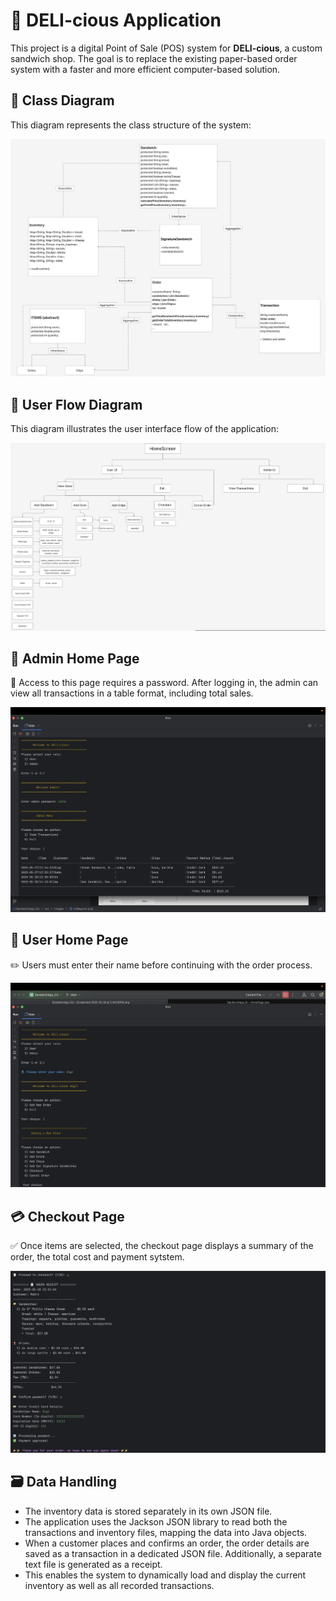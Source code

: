 <!DOCTYPE html>
<html lang="en">
<head>
  <meta charset="UTF-8">
</head>
<body>
  <h1>🥪 DELI-cious Application</h1>
  <p>
    This project is a digital Point of Sale (POS) system for <strong>DELI-cious</strong>, a custom sandwich shop.   
    The goal is to replace the existing paper-based order system with a faster and more efficient computer-based solution. 
  </p>


  <h2>🧱 Class Diagram</h2>
  <p>This diagram represents the class structure of the system:</p>
  <img src="src/Images/Classesdiagram.png" alt="Class Diagram" />

<br/>

  <h2>🔄 User Flow Diagram</h2>
  <p>This diagram illustrates the user interface flow of the application:</p>
  <img src="src/Images/UIDiagram.png" alt="UI Diagram" />

<br/>

  <h2>🔐 Admin Home Page</h2>
  <p>
    🔑 Access to this page requires a password.  
    After logging in, the admin can view all transactions in a table format, including total sales.
  </p>
  <img src="src/Images/AdminPage.png" alt="Admin Page UI" />

 <br/>

  <h2>👤 User Home Page</h2>
  <p>
    ✏️ Users must enter their name before continuing with the order process.
  </p>
  <img src="src/Images/UserPage.png" alt="User Page UI" />

<br/>

  <h2>💳 Checkout Page</h2>
  <p>
    ✅ Once items are selected, the checkout page displays a summary of the order, the total cost and payment sytstem.
  </p>
  <img src="src/Images/Checkout.png" alt="Checkout Page UI" />
  

<br/>
<h2>🗃️ Data Handling</h2>
<ul>
  <li>
    The inventory data is stored separately in its own JSON file.
  </li>
  
  <li>
    The application uses the Jackson JSON library to read both the transactions and inventory files, mapping the data into Java objects.
  </li>
  
  <li>
    When a customer places and confirms an order, the order details are saved as a transaction in a dedicated JSON file. Additionally, a separate text file is generated as 
    a receipt.
  </li>
  
  <li>
    This enables the system to dynamically load and display the current inventory as well as all recorded transactions.
  </li>
</ul>


</body>
</html>
